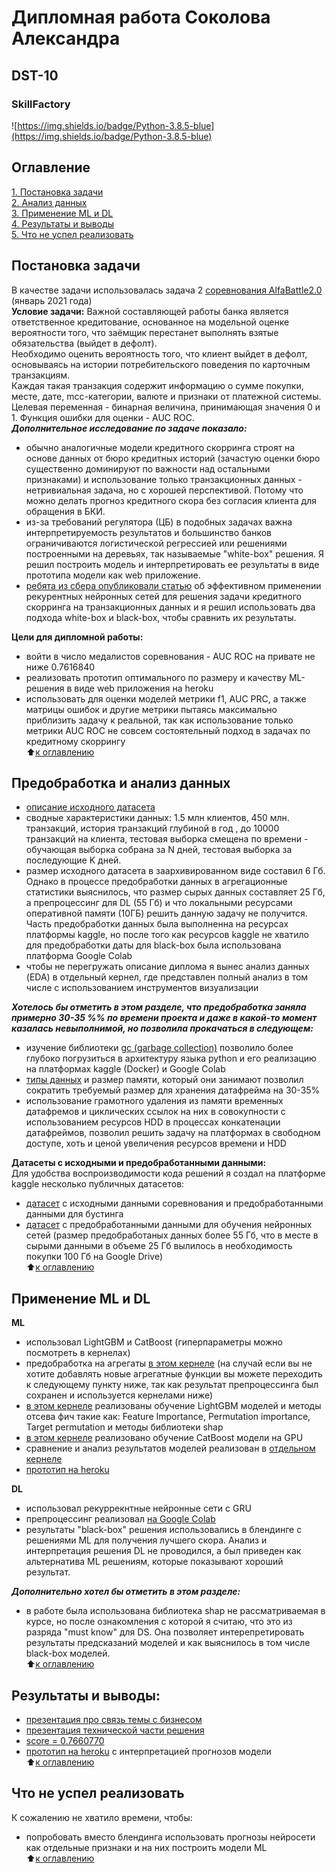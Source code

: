 # Дипломная работа Соколова Александра   
##  DST-10   
### SkillFactory  
![https://img.shields.io/badge/Python-3.8.5-blue](https://img.shields.io/badge/Python-3.8.5-blue)

## Оглавление  
[1. Постановка задачи](https://github.com/alex-sokolov2011/skillfactory_rds/blob/master/diplom/README.md#Постановка-задачи)  
[2. Анализ данных](https://github.com/alex-sokolov2011/skillfactory_rds/blob/master/diplom/README.md#Предобработка-и-анализ-данных)  
[3. Применение ML и DL](https://github.com/alex-sokolov2011/skillfactory_rds/blob/master/diplom/README.md#Применение-ML-и-DL)  
[4. Результаты и выводы](https://github.com/alex-sokolov2011/skillfactory_rds/blob/master/diplom/README.md#Результаты-и-выводы)  
[5. Что не успел реализовать](https://github.com/alex-sokolov2011/skillfactory_rds/blob/master/diplom/README.md#Что-не-успел-реализовать)  

## Постановка задачи  
В качестве задачи использовалась задача 2 [соревнования AlfaBattle2.0](https://boosters.pro/championship/alfabattle2/overview) (январь 2021 года)  
**Условие задачи:**
Важной составляющей работы банка является ответственное кредитование, основанное на модельной оценке вероятности того, что заёмщик перестанет выполнять взятые обязательства (выйдет в дефолт).  
Необходимо оценить вероятность того, что клиент выйдет в дефолт, основываясь на истории потребительского поведения по карточным транзакциям.  
Каждая такая транзакция содержит информацию о сумме покупки, месте, дате, mcc-категории, валюте и признаки от платежной системы.  
Целевая переменная - бинарная величина, принимающая значения 0 и 1. Функция ошибки для оценки - AUC ROC.  
***Дополнительное исследование по задаче показало:***
- обычно аналогичные модели кредитного скорринга строят на основе данных от бюро кредитных историй (зачастую оценки бюро существенно доминируют по важности над остальными признаками) и использование только транзакционных данных - нетривиальная задача, но с хорошей перспективой. Потому что можно делать прогноз кредитного скора без согласия клиента для обращения в БКИ.  
- из-за требований регулятора (ЦБ) в подобных задачах важна интерпретируемость результатов и большинство банков ограничиваются логистической регрессией или решениями построенными на деревьях, так называемые "white-box" решения. Я решил построить модель и интерпретировать ее результаты в виде прототипа модели как web приложение.  
- [ребята из сбера опубликовали статью](https://arxiv.org/pdf/1911.02496.pdf) об эффективном применении рекурентных нейронных сетей для решения задачи кредитного скорринга на транзакционных данных и я решил использовать два подхода white-box и black-box, чтобы сравнить их результаты.  

**Цели для дипломной работы:**
- войти в число медалистов соревнования - AUC ROC на привате не ниже 0.7616840  
- реализовать прототип оптимального по размеру и качеству ML-решения в виде web приложения на heroku  
- использовать для оценки моделей метрики f1, AUC PRC, а также матрицы ошибок и другие метрики пытаясь максимально приблизить задачу к реальной, так как использование только метрики AUC ROC не совсем состоятельный подход в задачах по кредитному скоррингу  
:arrow_up:[к оглавлению](https://github.com/alex-sokolov2011/skillfactory_rds/blob/master/diplom/README.md#Оглавление)

## Предобработка и анализ данных
- [описание исходного датасета](https://boosters.pro/championship/alfabattle2_sand/data)  
- сводные характеристики данных: 1.5 млн клиентов, 450 млн. транзакций, история транзакций глубиной в год , до 10000 транзакций на клиента, тестовая выборка смещена по времени - обучающая выборка собрана за N дней, тестовая выборка за последующие K дней.
- размер исходного датасета в заархивированном виде составил 6 Гб. Однако в процессе предобработки данных в агрегационные статистики выяснилось, что размер сырых данных составляет 25 Гб, а препроцессинг для DL (55 Гб) и что локальными ресурсами оперативной памяти (10ГБ) решить данную задачу не получится. Часть предобработки данных была выполненна на ресурсах платформы kaggle, но после того как ресурсов kaggle не хватило для предобработки даты для black-box была использована платформа Google Colab  
- чтобы не перегружать описание диплома я вынес анализ данных (EDA) в отдельный кернел, где представлен полный анализ в том числе с использованием инструментов визуализации  

***Хотелось бы отметить в этом разделе, что предобработка заняла примерно 30-35 %% по времени проекта и даже в какой-то момент казалась невыполнимой, но позволила прокачаться в следующем:***  
- изучение библиотеки [gc (garbage collection)](https://habr.com/ru/post/417215/) позволило более глубоко погрузиться в архитектуру языка python и его реализацию на платформах kaggle (Docker) и Google Colab  
- [типы данных](https://www.kaggle.com/gemartin/load-data-reduce-memory-usage) и размер памяти, который они занимают позволил сократить требуемый размер для хранения датафрейма на 30-35%  
- использование грамотного удаления из памяти временных датафремов и циклических ссылок на них в совокупности с использованием ресурсов HDD в процессах конкатенации датафреймов, позволил решить задачу на платформах в свободном доступе, хоть и ценой увеличения ресурсов времени и HDD  

**Датасеты с исходными и предобработанными данными:**  
Для удобства воспроизводимости кода решений я создал на платформе kaggle несколько публичных датасетов:
- [датасет](https://www.kaggle.com/sokolovaleks/alfabattle2-sandbox) с исходными данными соревнования и предобработанными данными для бустинга  
- [датасет](https://www.kaggle.com/sokolovaleks/alfabattle2-sandbox-preproc-for-gru) с предобработанными данными для обучения нейронных сетей (размер предобработаных данных более 55 Гб, что в месте в сырыми данными в объеме 25 Гб вылилось в необходимость покупки 100 Гб на Google Drive)  
:arrow_up:[к оглавлению](https://github.com/alex-sokolov2011/skillfactory_rds/blob/master/diplom/README.md#Оглавление)

## Применение ML и DL
**ML**  
- использовал LightGBM и CatBoost (гиперпараметры можно посмотреть в кернелах)
- предобработка на агрегаты [в этом кернеле](https://www.kaggle.com/sokolovaleks/sf-dst-10-diplom-1-ml-sokolov) (на случай если вы не хотите добавлять новые агрегатные функции вы можете переходить к следующему пункту ниже, так как результат препроцессинга был сохранен и используется кернелами ниже)
- [в этом кернеле](https://www.kaggle.com/sokolovaleks/sf-dst-10-diplom-2-ml-sokolov) реализованы обучение LightGBM моделей и методы отсева фич такие как: Feature Importance, Permutation importance, Target permutation и методы библиотеки shap
- [в этом кернеле](https://www.kaggle.com/sokolovaleks/sf-dst-10-diplom-3-ml-sokolov) реализовано обучение CatBoost модели на GPU
- сравнение и анализ результатов моделей реализован в [отдельном кернеле](https://www.kaggle.com/sokolovaleks/sf-dst-10-diplom-1-ml-sokolov)
- [прототип на heroku](https://still-garden-79761.herokuapp.com/)  
  
**DL**  
- использовал рекуррекнтные нейронные сети с GRU
- препроцессинг реализовал [на Google Colab](https://colab.research.google.com/drive/1Vifze5j9E53MknDc4TxtMmXP6OhIDNps?usp=sharing)
- результаты "black-box" решения использовались в блендинге с решениями ML для получения лучшего скора. Анализ и интерпретация решения DL не проводился, а был приведен как альтернатива ML решениям, которые показывают хороший результат.

***Дополнительно хотел бы отметить в этом разделе:***
- в работе была использована библиотека shap не рассматриваемая в курсе, но после ознакомления с которой я считаю, что это из разряда "must know" для DS. Она позволяет интерепретировать результаты предсказаний моделей и как выяснилось в том числе black-box моделей.  
:arrow_up:[к оглавлению](https://github.com/alex-sokolov2011/skillfactory_rds/blob/master/diplom/README.md#Оглавление)

## Результаты и выводы:  
- [презентация про связь темы с бизнесом](https://github.com/alex-sokolov2011/skillfactory_rds/blob/master/diplom/diplom_Sokolov_%D0%BF%D1%80%D0%BE_%D0%B1%D0%B8%D0%B7%D0%BD%D0%B5%D1%81.pdf)  
- [презентация технической части решения](https://github.com/alex-sokolov2011/skillfactory_rds/blob/master/diplom/diplom_Sokolov_%D1%82%D0%B5%D1%85%D0%BD%D0%B8%D1%87%D0%B5%D1%81%D0%BA%D0%B0%D1%8F_%D1%87%D0%B0%D1%81%D1%82%D1%8C.pdf)
- [score = 0.7660770](https://boosters.pro/championship/alfabattle2_sand/rating)
- [прототип на heroku](https://still-garden-79761.herokuapp.com/) с интерпретацией прогнозов модели  
:arrow_up:[к оглавлению](https://github.com/alex-sokolov2011/skillfactory_rds/blob/master/diplom/README.md#Оглавление)

## Что не успел реализовать  

К сожалению не хватило времени, чтобы:
- попробовать вместо блендинга использовать прогнозы нейросети как отдельные признаки и на них построить модели ML  
:arrow_up:[к оглавлению](https://github.com/alex-sokolov2011/skillfactory_rds/blob/master/diplom/README.md#Оглавление)
